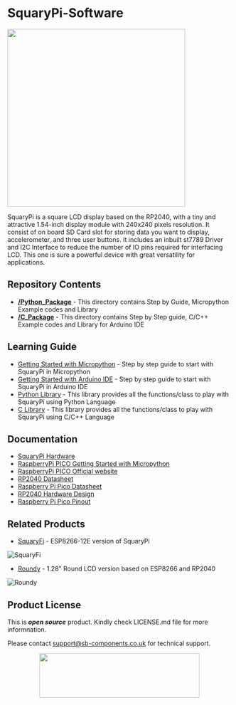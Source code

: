 # SquaryPi-Software

<img src ="https://cdn.shopify.com/s/files/1/1217/2104/products/1_5874b3b5-2a2f-453e-bf54-abbf2a26acb9.png?v=1670307456&width=600" height=400 />

SquaryPi is a square LCD display based on the RP2040, with a tiny and attractive 1.54-inch display module with 240x240 pixels resolution. It consist of on board SD Card slot for storing data you want to display, accelerometer, and three user buttons. It includes an inbuilt st7789 Driver and I2C Interface to reduce the number of IO pins required for interfacing LCD. This one is sure a powerful device with great versatility for applications. 

## Repository Contents

* [**/Python_Package**](https://github.com/sbcshop/SquaryPi-Software/tree/main/Python_Package) - This directory contains Step by Guide, Micropython Example codes and Library
* [**/C_Package**](https://github.com/sbcshop/SquaryPi-Software/tree/main/C_Package) - This directory contains Step by Step guide, C/C++ Example codes and Library for Arduino IDE

## Learning Guide

* [Getting Started with Micropython](https://github.com/sbcshop/SquaryPi-Software/tree/main/Python_Package) - Step by step guide to start with SquaryPi in Micropython
* [Getting Started with Arduino IDE](https://github.com/sbcshop/SquaryPi-Software/tree/main/C_Package) - Step by step guide to start with SquaryPi in Arduino IDE
* [Python Library](https://github.com/sbcshop/SquaryPi-Software/tree/main/Python_Package/Library) - This library provides all the functions/class to play with SquaryPi using Python Language
* [C Library](https://github.com/sbcshop/SquaryPi-Software/tree/main/C_Package/Library) - This library provides all the functions/class to play with SquaryPi using C/C++ Language

## Documentation

* [SquaryPi Hardware](https://github.com/sbcshop/SquaryPi-Hardware)
* [RaspberryPi PICO Getting Started with Micropython](https://www.raspberrypi.com/documentation/microcontrollers/micropython.html)
* [RaspberryPi PICO Official website](https://www.raspberrypi.com/documentation/microcontrollers/)
* [RP2040 Datasheet](https://www.raspberrypi.com/documentation/microcontrollers/rp2040.html)
* [Raspberry Pi Pico Datasheet](https://www.raspberrypi.com/documentation/microcontrollers/raspberry-pi-pico.html)
* [RP2040 Hardware Design](https://www.raspberrypi.com/documentation/microcontrollers/raspberry-pi-pico.html)
* [Raspberry Pi Pico Pinout](https://www.raspberrypi.com/documentation/microcontrollers/raspberry-pi-pico.html)

## Related Products

* [SquaryFi](https://shop.sb-components.co.uk/collections/raspberry-pi-pico/products/squary?variant=40443840921683) - ESP8266-12E version of SquaryPi

 ![SquaryFi](https://cdn.shopify.com/s/files/1/1217/2104/products/2_12d19ffa-bcda-47bf-8ea9-bb76fc40aee3.png?v=1670307456&width=300)
 
 * [Roundy](https://shop.sb-components.co.uk/products/roundy?variant=39785171681363) - 1.28" Round LCD version based on ESP8266 and RP2040
 
 ![Roundy](https://cdn.shopify.com/s/files/1/1217/2104/products/roundypi.png?v=1650457581&width=300)

## Product License

This is ***open source*** product. Kindly check LICENSE.md file for more informnation.

Please contact [support@sb-components.co.uk](support@sb-components.co.uk) for technical support.
<p align="center">
  <img width="360" height="100" src="https://cdn.shopify.com/s/files/1/1217/2104/files/Logo_sb_component_3.png?v=1666086771&width=300">
</p>
